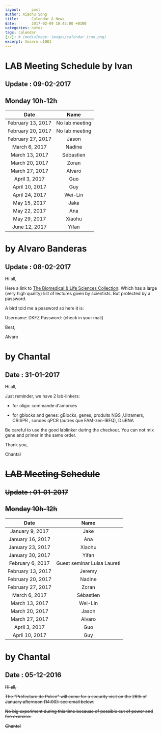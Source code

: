 ```yaml
---
layout:     post
author: Xiaohu Song
title:      Calendar & News
date:       2017-02-09 10:43:00 +0100
categories: notes
tags: calendar
[//]: # (mediaImage: images/calendar_icon.png)
excerpt: Inserm u1001
---
```


# LAB Meeting Schedule by Ivan
## Update : 09-02-2017
## Monday 10h-12h

|Date|Name|
|:------:|:---:|
|February 13, 2017|	No lab meeting|
|February 20, 2017|	No lab meeting|
|February 27, 2017|	Jason |
|March 6, 2017|	Nadine|
|March 13, 2017|	Sébastien| 
|March 20, 2017|	Zoran|
|March 27, 2017|	Alvaro|
|April 3, 2017|	Guo|
|April 10, 2017|	Guy|
|April 24, 2017|	Wei-Lin|
|May 15, 2017|	Jake|
|May 22, 2017|	Ana|
|May 29, 2017|	Xiaohu|
|June 12, 2017|	Yifan|

# by Alvaro Banderas
## Update : 08-02-2017
Hi all,

Here a link to [The Biomedical & Life Sciences Collection](https://hstalks.com/t/2938/evolutionary-tradeoffs-and-the-geometry-of-gene-ex/?biosci). Which has a large (very high quality) list of lectures given by scientists. But protected by a password.

A bird told me a password so here it is:

Username: DKFZ Password: (check in your mail) 

Best,

Alvaro

# by Chantal
## Date : 31-01-2017
Hi all,

Just reminder, we have 2 lab-linkers:

* for oligo: commande d'amorces

* for gblocks and genes:  gBlocks, genes, produits NGS ,Ultramers, CRISPR , sondes qPCR (autres que FAM-zen-IBFQ), DsiRNA 

Be careful to use the good lablinker during the checkout. You can not mix gene and primer in the same order.

Thank you,

Chantal



# <s> LAB Meeting Schedule</s>
## <s>Update : 01-01-2017</s>
## <s>Monday 10h-12h</s>

|Date|Name|
|:------:|:---:|
|January 9, 2017|	Jake|
|January 16, 2017|	Ana|
|January 23, 2017|	Xiaohu|
|January 30, 2017|	Yifan|
|February 6, 2017|	Guest seminar Luisa Laureti|
|February 13, 2017|	Jeremy|
|February 20, 2017|	Nadine|
|February 27, 2017|	Zoran|
|March 6, 2017|	Sébastien|
|March 13, 2017|	Wei-Lin| 
|March 20, 2017|	Jason|
|March 27, 2017|	Alvaro|
|April 3, 2017|	Guo|
|April 10, 2017|	Guy|


# by Chantal
## Date : 05-12-2016
<s>Hi all,

The "Préfecture de Police" will come for a security visit on the 26th of January afternoon  (14:00):   see email below.

No big experiment during this  time because of possible cut of power and fire exercise. 

Chantal</s>


